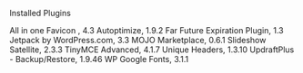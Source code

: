 Installed Plugins

All in one Favicon , 4.3
Autoptimize, 1.9.2
Far Future Expiration Plugin, 1.3
Jetpack by WordPress.com, 3.3
MOJO Marketplace, 0.6.1
Slideshow Satellite, 2.3.3
TinyMCE Advanced, 4.1.7
Unique Headers, 1.3.10
UpdraftPlus - Backup/Restore, 1.9.46
WP Google Fonts, 3.1.1

